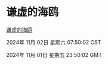 # 谦虚的海鸥
[谦虚的海鸥](http://219.139.197.74:56308/qxdho/course/base/hotlink/index.php)

2024年 11月 02日 星期六 07:50:02 CST

2024年 11月 01日 星期五 23:50:02 GMT
